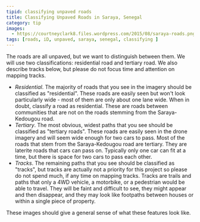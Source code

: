 ```yaml
---
tipid: classifying unpaved roads
title: Classifying Unpaved Roads in Saraya, Senegal
category: tip
images:
  - https://courtneyclark8.files.wordpress.com/2015/08/saraya-roads.png
tags: [roads, iD, unpaved, saraya, senegal, classifying ]
---
```


The roads are all unpaved, but we want to distinguish between them. We will use two classifications: residential road and tertiary road. We also describe tracks below, but please do not focus time and attention on mapping tracks. 

- *Residential*. The majority of roads that you see in the imagery should be classified as "residential". These roads are easily seen but won't look particularly wide - most of them are only about one lane wide. When in doubt, classify a road as residential. These are roads between communities that are not on the roads stemming from the Saraya-Kedougou road.
- *Tertiary*. The most obvious, widest paths that you see should be classified as "tertiary roads". These roads are easily seen in the drone imagery and will seem wide enough for two cars to pass. Most of the roads that stem from the Saraya-Kedougou road are tertiary. They are laterite roads that cars can pass on. Typically only one car can fit at a time, but there is space for two cars to pass each other. 
- *Tracks*. The remaining paths that you see should be classified as "tracks", but tracks are actually not a priority for this project so please do not spend much, if any time on mapping tracks. Tracks are trails and paths that only a 4WD vehicle, a motorbike, or a pedestrian would be able to travel. They will be faint and difficult to see, they might appear and then disappear, and they may look like footpaths between houses or within a single piece of property.

These images should give a general sense of what these features look like. 
